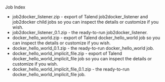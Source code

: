 Job Index

* job2docker_listener.zip - export of Talend job2docker_listener and job2docker child jobs so you can inspect the details or customize if you wish.
* job2docker_listener_0.1.zip - the ready-to-run job2docker_listener.
* docker_hello_world.zip - export of Talend docker_hello_world job so you can inspect the details or customize if you wish.
* docker_hello_world_0.1.zip - the ready-to-run docker_hello_world job.
* docker_hello_world_implicit_file.zip - export of Talend docker_hello_world_implicit_file job so you can inspect the details or customize if you wish.
* docker_hello_world_implicit_file_0.1.zip - the ready-to-run docker_hello_world_implicit_file job.
